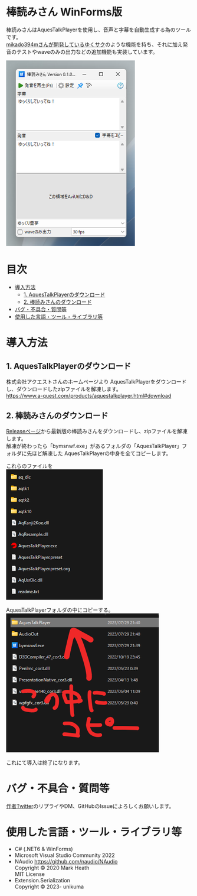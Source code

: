# 棒読みさん WinForms版
棒読みさんはAquesTalkPlayerを使用し、音声と字幕を自動生成する為のツールです。  
[mikado394mさんが開発しているゆくサク](https://github.com/mikado394m/yukkuriutil1)のような機能を持ち、それに加え発音のテストやwaveのみの出力などの追加機能も実装しています。

![棒読みさん メイン画面](./image/棒読みさんメイン画面.png)

# 目次
- [導入方法](#導入方法)
    - [1. AquesTalkPlayerのダウンロード](#1-aquestalkplayerのダウンロード)
    - [2. 棒読みさんのダウンロード](#2-棒読みさんのダウンロード)
- [バグ・不具合・質問等](#バグ・不具合・質問等)
- [使用した言語・ツール・ライブラリ等](#使用した言語・ツール・ライブラリ等)


# 導入方法
## 1. AquesTalkPlayerのダウンロード
株式会社アクエストさんのホームページより AquesTalkPlayerをダウンロードし、ダウンロードしたzipファイルを解凍します。  
https://www.a-quest.com/products/aquestalkplayer.html#download

## 2. 棒読みさんのダウンロード
[Releaseページ](https://github.com/unikuma/Bouyomisan.WinForms/releases)から最新版の棒読みさんをダウンロードし、zipファイルを解凍します。  
解凍が終わったら「bymsnwf.exe」があるフォルダの「AquesTalkPlayer」フォルダに先ほど解凍した AquesTalkPlayerの中身を全てコピーします。

これらのファイルを  
![コピーするファイル](./image/コピーするファイル.png)

AquesTalkPlayerフォルダの中にコピーする。  
![AquesTalkPlayerフォルダ](./image/コピー先のフォルダ.png)

これにて導入は終了になります。

# バグ・不具合・質問等
[作者Twitter](https://twitter.com/unikuma_sub)のリプライやDM、GitHubのIssueによろしくお願いします。

# 使用した言語・ツール・ライブラリ等
- C# (.NET6 & WinForms)
- Microsoft Visual Studio Community 2022
- NAudio https://github.com/naudio/NAudio  
    Copyright &copy; 2020 Mark Heath  
    MIT License
- Extension.Serialization  
    Copyright &copy; 2023- unikuma

